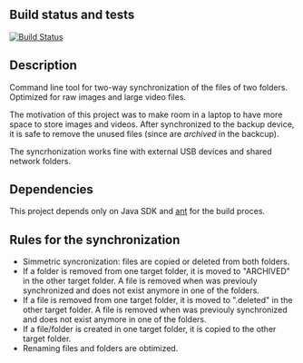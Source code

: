 ## Build status and tests

[![Build Status](https://travis-ci.org/dani31415/sync.svg?branch=master)](https://travis-ci.org/dani31415/sync)

## Description 

Command line tool for two-way synchronization of the files of two folders. Optimized for raw images and large video files.

The motivation of this project was to make room in a laptop to have more space to store images and videos. After synchronized to the backup device, it is safe to remove the unused files (since are *archived* in the backcup).

The syncrhonization works fine with external USB devices and shared network folders.

## Dependencies

This project depends only on Java SDK and [ant](https://ant.apache.org) for the build proces.

## Rules for the synchronization

* Simmetric syncronization: files are copied or deleted from both folders.
* If a folder is removed from one target folder, it is moved to "ARCHIVED" in the other target folder. A file is removed when was previouly synchronized and does not exist anymore in one of the folders.
* If a file is removed from one target folder, it is moved to ".deleted" in the other target folder. A file is removed when was previouly synchronized and does not exist anymore in one of the folders.
* If a file/folder is created in one target folder, it is copied to the other target folder.
* Renaming files and folders are obtimized.

